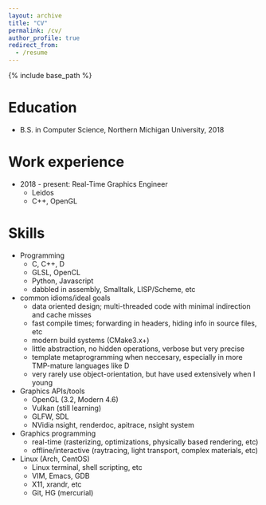 ```yaml
---
layout: archive
title: "CV"
permalink: /cv/
author_profile: true
redirect_from:
  - /resume
---
```


{% include base_path %}

Education
======
* B.S. in Computer Science, Northern Michigan University, 2018

Work experience
======
* 2018 - present: Real-Time Graphics Engineer
  * Leidos
  * C++, OpenGL

Skills
======
* Programming
  * C, C++, D
  * GLSL, OpenCL
  * Python, Javascript
  * dabbled in assembly, Smalltalk, LISP/Scheme, etc
* common idioms/ideal goals
  * data oriented design; multi-threaded code with minimal indirection and cache misses
  * fast compile times; forwarding in headers, hiding info in source files, etc
  * modern build systems (CMake3.x+)
  * little abstraction, no hidden operations, verbose but very precise
  * template metaprogramming when neccesary, especially in more TMP-mature languages like D
  * very rarely use object-orientation, but have used extensively when I young
* Graphics APIs/tools
  * OpenGL (3.2, Modern 4.6)
  * Vulkan (still learning)
  * GLFW, SDL
  * NVidia nsight, renderdoc, apitrace, nsight system
* Graphics programming
  * real-time (rasterizing, optimizations, physically based rendering, etc)
  * offline/interactive (raytracing, light transport, complex materials, etc)
* Linux (Arch, CentOS)
  * Linux terminal, shell scripting, etc
  * VIM, Emacs, GDB
  * X11, xrandr, etc
  * Git, HG (mercurial)
